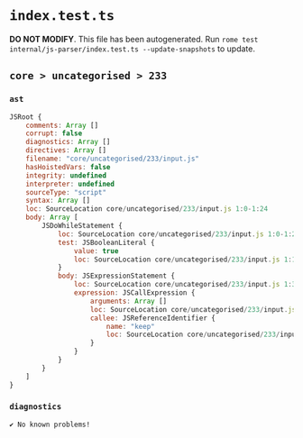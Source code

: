# `index.test.ts`

**DO NOT MODIFY**. This file has been autogenerated. Run `rome test internal/js-parser/index.test.ts --update-snapshots` to update.

## `core > uncategorised > 233`

### `ast`

```javascript
JSRoot {
	comments: Array []
	corrupt: false
	diagnostics: Array []
	directives: Array []
	filename: "core/uncategorised/233/input.js"
	hasHoistedVars: false
	integrity: undefined
	interpreter: undefined
	sourceType: "script"
	syntax: Array []
	loc: SourceLocation core/uncategorised/233/input.js 1:0-1:24
	body: Array [
		JSDoWhileStatement {
			loc: SourceLocation core/uncategorised/233/input.js 1:0-1:24
			test: JSBooleanLiteral {
				value: true
				loc: SourceLocation core/uncategorised/233/input.js 1:18-1:22
			}
			body: JSExpressionStatement {
				loc: SourceLocation core/uncategorised/233/input.js 1:3-1:10
				expression: JSCallExpression {
					arguments: Array []
					loc: SourceLocation core/uncategorised/233/input.js 1:3-1:9
					callee: JSReferenceIdentifier {
						name: "keep"
						loc: SourceLocation core/uncategorised/233/input.js 1:3-1:7 (keep)
					}
				}
			}
		}
	]
}
```

### `diagnostics`

```
✔ No known problems!

```
